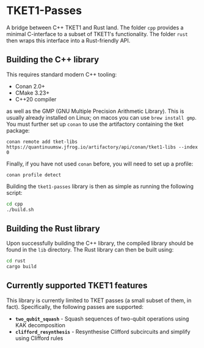 # TKET1-Passes

A bridge between C++ TKET1 and Rust land. The folder `cpp` provides a minimal
C-interface to a subset of TKET1's functionality. The folder `rust` then wraps
this interface into a Rust-friendly API.

## Building the C++ library

This requires standard modern C++ tooling:

- Conan 2.0+
- CMake 3.23+
- C++20 compiler

as well as the GMP (GNU Multiple Precision Arithmetic Library). This is usually
already installed on Linux; on macos you can use `brew install gmp`. You must
further set up `conan` to use the artifactory containing the tket package:

```
conan remote add tket-libs https://quantinuumsw.jfrog.io/artifactory/api/conan/tket1-libs --index 0
```

Finally, if you have not used `conan` before, you will need to set up a profile:

```
conan profile detect
```

Building the `tket1-passes` library is then as simple as running the following script:

```bash
cd cpp
./build.sh
```

## Building the Rust library

Upon successfully building the C++ library, the compiled library should be found
in the `lib` directory. The Rust library can then be built using:

```bash
cd rust
cargo build
```

## Currently supported TKET1 features

This library is currently limited to TKET passes (a small subset of them, in fact).
Specifically, the following passes are supported:

- **`two_qubit_squash`** - Squash sequences of two-qubit operations using KAK decomposition
- **`clifford_resynthesis`** - Resynthesise Clifford subcircuits and simplify using Clifford rules
